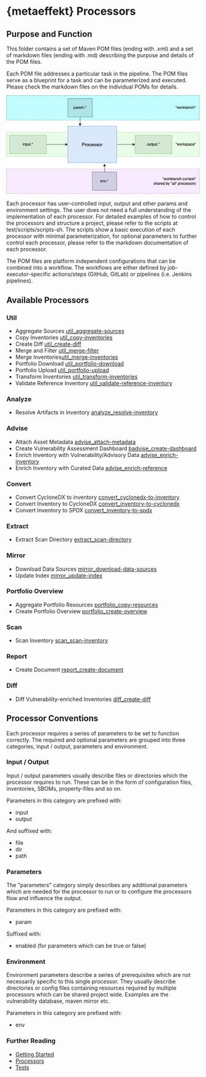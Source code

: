 # {metaeffekt} Processors

## Purpose and Function

This folder contains a set of Maven POM files (ending with .xml) and a set of markdown files (ending with .md) 
describing the purpose and details of the POM files. 

Each POM file addresses a particular task in the pipeline. The POM files serve as a blueprint for a task and can be 
parameterized and executed. Please check the markdown files on the individual POMs for details.

![](../docs/concept-processor.png)

Each processor has user-controlled input, output and other params and environment settings. The user does not need a 
full understanding of the implementation of each processor. For detailed examples of how to control the processors and 
structure a project, please refer to the scripts at test/scripts/scripts-sh. The scripts show a basic execution of each 
processor with minimal parameterization, for optional parameters to further control each processor, please refer to the 
markdown documentation of each processor.

The POM files are platform independent configurations that can be combined into a workflow. The workflows are either 
defined by job-executor-specific actions/steps (GitHub, GitLab) or pipelines (i.e. Jenkins pipelines).

## Available Processors

### Util

* Aggregate Sources [util_aggregate-sources](util/util_aggregate-sources.md)
* Copy Inventories [util_copy-inventories](util/util_copy-inventories.md)
* Create Diff [util_create-diff](util/util_create-diff.md)
* Merge and Filter [util_merge-filter](util/util_merge-filter.md)
* Merge Inventories[util_merge-inventories](util/util_merge-inventories.md)
* Portfolio Download [util_portfolio-download](util/util_portfolio-download.md)
* Portfolio Upload [util_portfolio-upload](util/util_portfolio-upload.md)
* Transform Inventories [util_transform-inventories](util/util_transform-inventories.md)
* Validate Reference Inventory [util_validate-reference-inventory](util/util_validate-reference-inventory.md)

### Analyze
* Resolve Artifacts in Inventory [analyze_resolve-inventory](analyze_resolve-inventory.md)

### Advise

* Attach Asset Metadata [advise_attach-metadata](advise_attach-metadata.md)
* Create Vulnerability Assessment Dashboard [badvise_create-dashboard](advise_create-dashboard.md)
* Enrich Inventory with Vulnerability/Advisory Data [advise_enrich-inventory](advise_enrich-inventory.md)
* Enrich Inventory with Curated Data [advise_enrich-reference](advise_enrich-reference.md)

### Convert

* Convert CycloneDX to inventory [convert_cyclonedx-to-inventory](convert/convert_cyclonedx-to-inventory.md)
* Convert Inventory to CycloneDX [convert_inventory-to-cyclonedx](convert/convert_inventory-to-cyclonedx.md)
* Convert Inventory to SPDX [convert_inventory-to-spdx](convert/convert_inventory-to-spdx.md)

### Extract

* Extract Scan Directory [extract_scan-directory](extract/extract_scan-directory.md)

### Mirror

* Download Data Sources [mirror_download-data-sources](mirror/mirror_download-data-sources.md)
* Update Index [mirror_update-index](mirror/mirror_update-index.md)

### Portfolio Overview

* Aggregate Portfolio Resources [portfolio_copy-resources](portfolio_copy-resources.md)
* Create Portfolio Overview [portfolio_create-overview](portfolio_create-overview.md)

### Scan

* Scan Inventory [scan_scan-inventory](scan/scan_scan-inventory.md)

### Report

* Create Document [report_create-document](report/report_create-document.md)

### Diff 

* Diff Vulnerability-enriched Inventories [diff_create-diff](diff_create-diff.md)

## Processor Conventions

Each processor requires a series of parameters to be set to function correctly. The required and optional parameters
are grouped into three categories, input / output, parameters and environment.

### Input / Output

Input / output parameters usually describe files or directories which the processor requires to run.
These can be in the form of configuration files, inventories, SBOMs, property-files and so on.

Parameters in this category are prefixed with:
- input
- output

And suffixed with:
- file
- dir
- path

### Parameters
The "parameters" category simply describes any additional parameters which are needed for the processor to run or to
configure the processors flow and influence the output.

Parameters in this category are prefixed with:
- param

Suffixed with:
- enabled (for parameters which can be true or false)

### Environment
Environment parameters describe a series of prerequisites which are not necessarily specific to this single processor.
They usually describe directories or config files containing resources required by multiple processors which can be
shared project wide. Examples are the vulnerability database, maven mirror etc.

Parameters in this category are prefixed with:
- env

### Further Reading
* [Getting Started](GETTING_STARTED.md)
* [Processors](processors/README.md)
* [Tests](tests/README.md)
